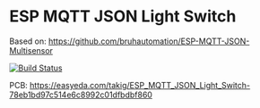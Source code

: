 # ESP MQTT JSON Light Switch

Based on: https://github.com/bruhautomation/ESP-MQTT-JSON-Multisensor

[![Build Status](https://travis-ci.org/HackerSpacePecs/ESP-MQTT-JSON-Light-Switch.svg?branch=master)](https://travis-ci.org/HackerSpacePecs/ESP-MQTT-JSON-Light-Switch)

PCB: https://easyeda.com/takig/ESP_MQTT_JSON_Light_Switch-78eb1bd97c514e6c8992c01dfbdbf860
